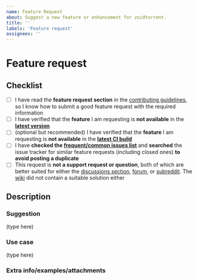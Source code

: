 ```yaml
---
name: Feature Request
about: Suggest a new feature or enhancement for zoidtorrent.
title: ''
labels: 'Feature request'
assignees: ''
---
```


# Feature request

<!--
###############################################################################
  WARNING!
  IGNORING THE INSTRUCTIONS IN THIS TEMPLATE WILL RESULT IN THE ISSUE BEING
  CLOSED AS INCOMPLETE/INVALID
###############################################################################
-->

## Checklist

<!--
################################## IMPORTANT ##################################

As you read and fulfill each of the following requirements below,
put an "x" between the square brackets to mark each task as done, like so: [x]
-->

- [ ] I have read the **feature request section** in the [contributing guidelines](https://github.com/zoidtorrent/zoidtorrent/blob/master/CONTRIBUTING.md), so I know how to submit a good feature request with the required information
- [ ] I have verified that the **feature** I am requesting is **not available** in the **[latest version](https://www.zoidtorrent.org/download.php)**
- [ ] (optional but recommended) I have verified that the **feature** I am requesting is **not available** in the **[latest CI build](https://github.com/zoidtorrent/zoidtorrent/actions/workflows/ci.yaml?query=branch%3Amaster+event%3Apush)**
- [ ] I have **checked the [frequent/common issues list](https://github.com/zoidtorrent/zoidtorrent/projects/2)** and **searched** the issue tracker for similar feature requests (including closed ones) **to avoid posting a duplicate**
- [ ] This request is **not a support request or question**, both of which are better suited for either the [discussions section](https://github.com/zoidtorrent/zoidtorrent/discussions), [forum](https://qbforums.shiki.hu/), or [subreddit](https://www.reddit.com/r/zoidtorrent/). The [wiki](https://github.com/zoidtorrent/zoidtorrent/wiki) did not contain a suitable solution either

## Description

<!--
################################## IMPORTANT ##################################

Delete each "(type here)" indicator and type your text in their place in the subsections below.
You MUST fill in ALL subsections marked with "(type here)" with the appropriate information.

Please make sure the description is worded well enough to be understood.
Provide a detailed description of the feature and as much context and examples as necessary.
If the feature request has to do with visual elements and the GUI, images/screenshots are always helpful.
For more information consult the Contributing Guidelines at https://github.com/zoidtorrent/zoidtorrent/blob/master/CONTRIBUTING.md.

Use the Preview tab before posting to make sure your report looks like it is formatted properly.
You don't need to delete these comments, they won't show up in the final post.
-->

### Suggestion

(type here)

### Use case

(type here)

### Extra info/examples/attachments

<!-- optional -->
